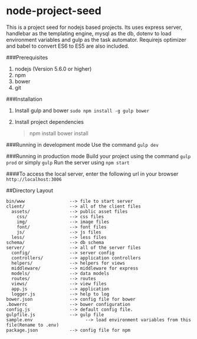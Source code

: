 node-project-seed
===================
This is a project seed for nodejs based projects. Its uses express server, handlebar as the templating engine, mysql as the db, dotenv to load environment variables and gulp as the task automator. Requirejs optimizer and babel to convert ES6 to ES5 are also included.

###Prerequisites
 1. nodejs (Version 5.6.0 or higher)
 2. npm
 3. bower
 4. git

###Installation
1. Install gulp and bower
	`sudo npm install -g gulp bower`
	
2. Install project dependencies
	>npm install
	bower install

###Running in development mode
Use the command `gulp dev`

###Running in production mode
Build your project using the command `gulp prod` or simply `gulp`
Run the server using `npm start`


####To access the local server, enter the following url in your browser
`http://localhost:3006`



##Directory Layout

	bin/www                 --> file to start server
	client/                 --> all of the client files
	  assets/               --> public asset files
	    css/                --> css files
	    img/                --> image files
	    font/               --> font files
	    js/                 --> js files
	  less/                 --> less files
	schema/                 --> db schema
	server/                 --> all of the server files
	  config/               --> server config
	  controllers/          --> application controllers
	  helpers/              --> helpers for views
	  middleware/           --> middleware for express
	  models/               --> data models
	  routes/               --> routes
	  views/                --> view files
	  app.js                --> application
	  logger.js             --> help to log
	bower.json              --> config file for bower
	.bowerrc                --> bower configuration
	config.js               --> default config file. 
	gulpfile.js             --> gulp file
	sample.env                    --> load environment variables from this file(Rename to .env)
	package.json            --> config file for npm
	